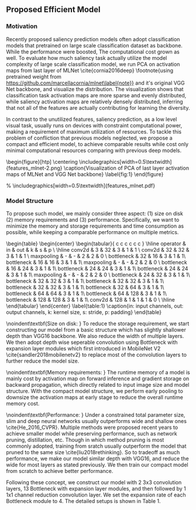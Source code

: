 ## Proposed Efficient Model

### Motivation

Recently proposed saliency prediction models often adopt classification models that pretrained on large scale classification dataset as backbone. While the performance were boosted, The computational cost grown as well. To evaluate how much saliency task actually utilize the model complexity of large scale classification model, we run PCA on activation maps from last layer of MLNet \cite{cornia2016deep} \footnote{using pretrained weight from https://github.com/marcellacornia/mlnet\label{note}} and it's original VGG Net backbone, and visualize the distribution. The visualization shows that classification task activation maps are more sparse and evenly distributed, while saliency activation maps are relatively densely distributed, inferring that not all of the features are actually contributing for learning the diversity. 

In contrast to the unutilized features, saliency prediction, as a low level visual task, usually runs on devices with constraint computational power, making a requirement of maximum utilization of resources. To tackle this problem of confliction that previous models neglected, we propose a compact and efficient model, to achieve comparable results while cost only minimal computational resources comparing with previous deep models.

\begin{figure}[htp]
    \centering
    \includegraphics[width=0.5\textwidth]{features_mlnet-2.png}
    \caption{Visualization of PCA of last layer activation maps of MLNet and VGG Net backbone}
    \label{fig:1}
\end{figure}

% \includegraphics[width=0.5\textwidth]{features_mlnet.pdf}

### Model Structure

To propose such model, we mainly consider three aspect: (1) size on disk (2) memory requirements and (3) performance. Specifically, we want to minimize the memory and storage requirements and time consumption as possible, while keeping a comparable performance on multiple metrics. 

\begin{table}
\begin{center}
\begin{tabular}{ c c c c c c } 
 \hline
 operator & in & out & k & s & p \\ 
 \hline
 conv2d & 3 & 32 & 3 & 1 & 1 \\
 conv2d & 32 & 32 & 3 & 1 & 1 \\
 maxpooling & - & - & 2 & 2 & 0 \\
 bottleneck & 32 & 16 & 3 & 1 & 1\\
 bottleneck & 16 & 16 & 3 & 1 & 1\\
 maxpooling & - & - & 2 & 2 & 0 \\
 bottleneck & 16 & 24 & 3 & 1 & 1\\
 bottleneck & 24 & 24 & 3 & 1 & 1\\
 bottleneck & 24 & 24 & 3 & 1 & 1\\
 maxpooling & - & - & 2 & 2 & 0 \\
 bottleneck & 24 & 32 & 3 & 1 & 1\\
 bottleneck & 32 & 32 & 3 & 1 & 1\\
 bottleneck & 32 & 32 & 3 & 1 & 1\\
 bottleneck & 32 & 32 & 3 & 1 & 1\\
 bottleneck & 32 & 64 & 3 & 1 & 1\\
 bottleneck & 64 & 64 & 3 & 1 & 1\\
 bottleneck & 64 & 128 & 3 & 1 & 1\\
 bottleneck & 128 & 128 & 3 & 1 & 1\\
 conv2d & 128 & 1 & 1 & 1 & 0 \\
 \hline
\end{tabular}
\end{center}
\label{table:1}
\caption{in: input channels, out: output channels, k: kernel size, s: stride, p: padding}
\end{table}

\noindent\textbf{Size on disk: } To reduce the storage requirement, we start constructing our model from a basic structure which has slightly shallower depth than VGG16 backbone. We also reduce the width of multiple layers. We then adopt depth wise seperable convolution using Bottleneck with expansion layer modules which first introduced in MobileNet V2 \cite{sandler2018mobilenetv2} to replace most of the convolution layers to further reduce the model size.

\noindent\textbf{Memory requirements: } The runtime memory of a model is mainly cost by activation map on forward inference and gradient storage on backward propagation, which directly related to input image size and model structure. With the compact model structure, we perform early pooling to downsize the activation maps at early stage to reduce the overall runtime memory cost.

\noindent\textbf{Performance: } Under a constrained total parameter size, slim and deep neural networks usually outperforms wide and shallow ones \cite{He_2016_CVPR}. Multiple methods were proposed recent years to achieve smaller model while preserving performance, such as network pruning, distillation, etc. Though in which method pruning is most commonly adopted, training from sratch usually outperform the model that pruned to the same size \cite{liu2018rethinking}. So to tradeoff as much performance, we make our model similar depth with VGG16, and reduce the wide for most layers as stated previously. We then train our compact model from scratch to achieve better performance.

Following these concept, we construct our model with 2 3x3 convolution layers, 13 Bottleneck with expansion layer modules, and then followed by 1 1x1 channel reduction convolution layer. We set the expansion rate of each Bottleneck module to 4. The detailed setups is shown in Table 1.